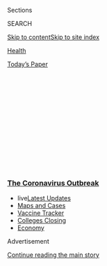 <div id="app">

<div>

<div>

<div>

<div class="NYTAppHideMasthead css-1q2w90k e1suatyy0">

<div class="section css-ui9rw0 e1suatyy2">

<div class="css-eph4ug er09x8g0">

<div class="css-6n7j50">

</div>

<span class="css-1dv1kvn">Sections</span>

<div class="css-10488qs">

<span class="css-1dv1kvn">SEARCH</span>

</div>

[Skip to content](#site-content)[Skip to site
index](#site-index)

</div>

<div id="masthead-section-label" class="css-1wr3we4 eaxe0e00">

[Health](https://www.nytimes3xbfgragh.onion/section/health)

</div>

<div class="css-10698na e1huz5gh0">

</div>

</div>

<div id="masthead-bar-one" class="section hasLinks css-15hmgas e1csuq9d3">

<div class="css-uqyvli e1csuq9d0">

</div>

<div class="css-1uqjmks e1csuq9d1">

</div>

<div class="css-9e9ivx">

[](https://myaccount.nytimes3xbfgragh.onion/auth/login?response_type=cookie&client_id=vi)

</div>

<div class="css-1bvtpon e1csuq9d2">

[Today’s
Paper](https://www.nytimes3xbfgragh.onion/section/todayspaper)

</div>

</div>

</div>

</div>

<div data-aria-hidden="false">

<div id="site-content" data-role="main">

<div>

<div class="css-1aor85t" style="opacity:0.000000001;z-index:-1;visibility:hidden">

<div class="css-1hqnpie">

<div class="css-epjblv">

<span class="css-17xtcya">[Health](/section/health)</span><span class="css-x15j1o">|</span><span class="css-fwqvlz">How
to Protect Older People From the
Coronavirus</span>

</div>

<div class="css-k008qs">

<div class="css-1iwv8en">

<span class="css-18z7m18"></span>

<div>

</div>

</div>

<span class="css-1n6z4y">https://nyti.ms/2U5lyxk</span>

<div class="css-1705lsu">

<div class="css-4xjgmj">

<div class="css-4skfbu" data-role="toolbar" data-aria-label="Social Media Share buttons, Save button, and Comments Panel with current comment count" data-testid="share-tools">

  - 
  - 
  - 
  - 
    
    <div class="css-6n7j50">
    
    </div>

  - 

</div>

</div>

</div>

</div>

</div>

</div>

<div class="css-13pd83m">

<div class="css-l9svim">

### [<span class="css-pa1jbp"><span class="css-1rxm0ex">The Coronavirus</span><span class="css-1rxm0ex"> Outbreak</span></span>](https://www.nytimes3xbfgragh.onion/news-event/coronavirus?name=styln-coronavirus-national&region=TOP_BANNER&variant=undefined&block=storyline_menu_recirc&action=click&pgtype=Article&impression_id=2c183b40-e3b6-11ea-befc-036b724b9a9b)

  - <span class="css-ousu42"><span class="css-12clwdu">live</span>[Latest
    Updates](https://www.nytimes3xbfgragh.onion/2020/08/21/world/covid-19-coronavirus.html?name=styln-coronavirus-national&region=TOP_BANNER&variant=undefined&block=storyline_menu_recirc&action=click&pgtype=Article&impression_id=2c183b41-e3b6-11ea-befc-036b724b9a9b)</span>
  - <span class="css-ousu42">[Maps and
    Cases](https://www.nytimes3xbfgragh.onion/interactive/2020/us/coronavirus-us-cases.html?name=styln-coronavirus-national&region=TOP_BANNER&variant=undefined&block=storyline_menu_recirc&action=click&pgtype=Article&impression_id=2c186250-e3b6-11ea-befc-036b724b9a9b)</span>
  - <span class="css-ousu42">[Vaccine
    Tracker](https://www.nytimes3xbfgragh.onion/interactive/2020/science/coronavirus-vaccine-tracker.html?name=styln-coronavirus-national&region=TOP_BANNER&variant=undefined&block=storyline_menu_recirc&action=click&pgtype=Article&impression_id=2c186251-e3b6-11ea-befc-036b724b9a9b)</span>
  - <span class="css-ousu42">[Colleges
    Closing](https://www.nytimes3xbfgragh.onion/2020/08/19/us/colleges-closing-covid.html?name=styln-coronavirus-national&region=TOP_BANNER&variant=undefined&block=storyline_menu_recirc&action=click&pgtype=Article&impression_id=2c186252-e3b6-11ea-befc-036b724b9a9b)</span>
  - <span class="css-ousu42">[Economy](https://www.nytimes3xbfgragh.onion/live/2020/08/21/business/stock-market-today-coronavirus?name=styln-coronavirus-national&region=TOP_BANNER&variant=undefined&block=storyline_menu_recirc&action=click&pgtype=Article&impression_id=2c186253-e3b6-11ea-befc-036b724b9a9b)</span>

</div>

</div>

<div id="top-wrapper" class="css-1sy8kpn">

<div id="top-slug" class="css-l9onyx">

Advertisement

</div>

[Continue reading the main
story](#after-top)

<div class="ad top-wrapper" style="text-align:center;height:100%;display:block;min-height:250px">

<div id="top" class="place-ad" data-position="top" data-size-key="top">

</div>

</div>

<div id="after-top">

</div>

</div>

<div>

<div id="sponsor-wrapper" class="css-1hyfx7x">

<div id="sponsor-slug" class="css-19vbshk">

Supported by

</div>

[Continue reading the main
story](#after-sponsor)

<div id="sponsor" class="ad sponsor-wrapper" style="text-align:center;height:100%;display:block">

</div>

<div id="after-sponsor">

</div>

</div>

<div class="css-186x18t">

</div>

<div class="css-1vkm6nb ehdk2mb0">

# How to Protect Older People From the Coronavirus

</div>

People over 60, and especially over 80, are particularly vulnerable to
severe or fatal infection. Here are some steps to reduce their risk.

<div class="css-79elbk" data-testid="photoviewer-wrapper">

<div class="css-z3e15g" data-testid="photoviewer-wrapper-hidden">

</div>

<div class="css-1a48zt4 ehw59r15" data-testid="photoviewer-children">

![<span class="css-16f3y1r e13ogyst0" data-aria-hidden="true">A patient
being screened for coronavirus at the University Hospital in Bordeaux,
France, on
Thursday.</span><span class="css-cnj6d5 e1z0qqy90" itemprop="copyrightHolder"><span class="css-1ly73wi e1tej78p0">Credit...</span><span><span>Caroline
Blumberg/EPA, via
Shutterstock</span></span></span>](https://static01.graylady3jvrrxbe.onion/images/2020/03/14/science/14VIRUS-ELDERLY1/merlin_170400345_d4d71c2c-c866-4ad2-981c-1a50d5d1d82c-articleLarge.jpg?quality=75&auto=webp&disable=upscale)

</div>

</div>

<div class="css-18e8msd">

<div class="css-vp77d3 epjyd6m0">

<div class="css-1baulvz">

By [<span class="css-1baulvz last-byline" itemprop="name">Katie
Hafner</span>](https://www.nytimes3xbfgragh.onion/by/katie-hafner)

</div>

</div>

  - March 14,
    2020

  - 
    
    <div class="css-4xjgmj">
    
    <div class="css-d8bdto" data-role="toolbar" data-aria-label="Social Media Share buttons, Save button, and Comments Panel with current comment count" data-testid="share-tools">
    
      - 
      - 
      - 
      - 
        
        <div class="css-6n7j50">
        
        </div>
    
      - 
    
    </div>
    
    </div>

</div>

</div>

<div class="section meteredContent css-1r7ky0e" name="articleBody" itemprop="articleBody">

<div class="css-1fanzo5 StoryBodyCompanionColumn">

<div class="css-53u6y8">

Amid the uncertainty swirling around the coronavirus pandemic stands one
incontrovertible fact: The highest rate of fatalities is among older
people, particularly those with underlying medical conditions.

Of the confirmed cases in
[China](https://informationisbeautiful.net/visualizations/covid-19-coronavirus-infographic-datapack/)
to date, nearly 15 percent of patients over 80 have died. For those
under 50, the death rate was well below 1 percent.

There is no evidence yet that older people are significantly more likely
to acquire the coronavirus than younger people. But medical experts say
that if people over 60 are infected, they are more likely to have
severe, life-threatening disease, even if their general health is good.
Older people with underlying medical conditions are at particularly high
risk. Experts attribute some of the risk to a weakening of the immune
system with age.

This leaves older people and their families wondering what extra
precautions they should take. Several best practices have been
recommended by the Centers for Disease Control and Prevention, the World
Health Organization, geriatricians and infectious diseases specialists.

</div>

</div>

<div class="css-1fanzo5 StoryBodyCompanionColumn">

<div class="css-53u6y8">

## Familiarize yourself with guidelines and follow them.

Geriatricians recommend their patients adhere to current recommendations
from the
[C.D.C](https://www.cdc.gov/coronavirus/2019-ncov/specific-groups/high-risk-complications.html#who-is-higher-risk).
and W.H.O., a litany of advice that has become all too familiar: Wash
your hands frequently with soap and warm water for 20 seconds (the time
it takes to sing “Happy Birthday” twice) or clean them with
alcohol-based hand gel; avoid handshakes; stay away from large
gatherings; clean and disinfect objects that are touched frequently; and
avoid public transportation and crowds. Stock up on supplies.

Cruises are out, as is nonessential travel. Visits with grandchildren
are ill-advised.

“I’ve had this conversation about a hundred times in the last week,”
said Dr. Elizabeth Eckstrom, chief of geriatrics at Oregon Health &
Science University in Portland. Dr. Eckstrom said most of the patients
she sees in her clinic are over 80. All of them have made their worry
plain.

And all of her patients, Dr. Eckstrom said, have at least one chronic
condition. “Most of them have three, four, five or more,” she added.

</div>

</div>

<div class="css-79elbk" data-testid="photoviewer-wrapper">

<div class="css-z3e15g" data-testid="photoviewer-wrapper-hidden">

</div>

<div class="css-1a48zt4 ehw59r15" data-testid="photoviewer-children">

![<span class="css-16f3y1r e13ogyst0" data-aria-hidden="true">A
volunteer with the Community of Sant’Egidio, a humanitarian
organization, delivered milk to Lamberto Paolucci, 88, in Rome earlier
this
month.</span><span class="css-cnj6d5 e1z0qqy90" itemprop="copyrightHolder"><span class="css-1ly73wi e1tej78p0">Credit...</span><span>Andrew
Medichini/Associated
Press</span></span>](https://static01.graylady3jvrrxbe.onion/images/2020/03/14/science/14VIRUS-ELDERLY4/merlin_170391963_cf35426d-7370-49fb-89a5-a8de7b8e2efb-articleLarge.jpg?quality=75&auto=webp&disable=upscale)

</div>

</div>

<div class="css-1fanzo5 StoryBodyCompanionColumn">

<div class="css-53u6y8">

People are wrong to assume that if an underlying condition is well
managed with treatment, they’re out of danger. Even those with
conditions that are stable should take extra precautions.

</div>

</div>

<div class="css-1fanzo5 StoryBodyCompanionColumn">

<div class="css-53u6y8">

“These conditions can limit underlying reserve and lead to worse
outcomes when older people become severely ill, which taxes all organ
systems,” said Dr. Annie Luetkemeyer, an infectious diseases specialist
at Zuckerberg San Francisco General
Hospital.

<div id="NYT_MAIN_CONTENT_1_REGION" class="css-9tf9ac">

<div>

<div id="styln-covid-updates-world" class="section interactive-content interactive-size-medium css-1ftcdic">

<div class="css-17ih8de interactive-body">

<div id="styln-briefing-block" data-asset-id="QXJ0aWNsZTpueXQ6Ly9hcnRpY2xlLzVlZmEyNmIwLWIwYjYtNTdiMC05OWRjLWUwZWIwZmI0NGJlZg==">

<div class="briefing-block-header-section">

# [Latest Updates: The Coronavirus Outbreak](https://www.nytimes3xbfgragh.onion/2020/08/21/world/covid-19-coronavirus.html?action=click&pgtype=Article&state=default&region=MAIN_CONTENT_1&context=storylines_live_updates)

<div class="briefing-block-ts">

Updated 2020-08-21T13:48:59.464Z

</div>

</div>

  - [‘Be adults’: Universities in the U.S. are warning students about
    gatherings as they return to
    campus.](https://www.nytimes3xbfgragh.onion/2020/08/21/world/covid-19-coronavirus.html?action=click&pgtype=Article&state=default&region=MAIN_CONTENT_1&context=storylines_live_updates#link-6a60a19d)
  - [As he accepts the Democratic nomination, Biden knocks Trump’s
    pandemic
    response.](https://www.nytimes3xbfgragh.onion/2020/08/21/world/covid-19-coronavirus.html?action=click&pgtype=Article&state=default&region=MAIN_CONTENT_1&context=storylines_live_updates#link-324af071)
  - [South Korea threatens to detain people who obstruct virus-control
    efforts.](https://www.nytimes3xbfgragh.onion/2020/08/21/world/covid-19-coronavirus.html?action=click&pgtype=Article&state=default&region=MAIN_CONTENT_1&context=storylines_live_updates#link-191d44be)

<div class="briefing-block-footer">

<div class="briefing-block-footer-meta">

[See more
updates](https://www.nytimes3xbfgragh.onion/2020/08/21/world/covid-19-coronavirus.html?action=click&pgtype=Article&state=default&region=MAIN_CONTENT_1&context=storylines_live_updates)

</div>

<div class="briefing-block-briefinglinks">

<span>More live coverage:</span>
[Markets](https://www.nytimes3xbfgragh.onion/live/2020/08/21/business/stock-market-today-coronavirus?action=click&pgtype=Article&state=default&region=MAIN_CONTENT_1&context=storylines_live_updates)

</div>

</div>

</div>

</div>

</div>

</div>

</div>

“For example, diabetes can make it harder to fight infection, and
underlying heart or lung disease may make it more difficult for those
organs to keep up with demands created by a serious Covid-19 infection,”
she said, referring to the syndrome caused by the new coronavirus.

Dr. Daniel Winetsky, an infectious diseases fellow at Columbia
University in New York, said his advice to his own parents, who live
across the country in San Francisco, has shifted dramatically. A week
ago, he said, he was reassuring them about their safety, even
encouraging them to go ahead with a trip they were planning to the
Florida Everglades with a small tour group.

Over the weekend, his fears about the pandemic rose, and by Tuesday not
only was he telling them not to go, but he also was advising them to
reduce to a minimum the number of people they came into contact with.
Visits with grandchildren are verboten.

Dr. Winetsky told his mother, Carol, who is 73 and has asthma, to stop
meeting with her biweekly knitting group. And he instructed his father,
Hank, who has had two coronary stents, not to attend either of his two
book group meetings.

His mother continues to go to the grocery store, while avoiding crowded
places like Costco. With her son’s permission, she still goes to
physical therapy for a back injury, but she is careful to make sure the
therapist washes her hands and that the equipment gets wiped down with
disinfectant.

## What about nonessential doctor’s appointments?

Some experts are recommending that older adults at risk cancel
nonessential doctor’s appointments, including wellness visits.
Telemedicine sessions, if available, are often a reasonable substitute.

</div>

</div>

<div class="css-1fanzo5 StoryBodyCompanionColumn">

<div class="css-53u6y8">

Dr. Eckstrom generally agrees, but with caveats. While it might be
prudent to cancel wellness and other visits that are not urgent, she
said, “many older adults have issues that require regular follow up,
such as dementia, Parkinson’s disease, falls, heart problems.” She
worries that skipping visits might allow these conditions to spiral out
of control, but agrees that telemedicine can usually bridge the gap.

Another helpful step: talking to your doctor about stockpiling two or
three months of any critical prescription
medicines.

</div>

</div>

<div class="css-79elbk" data-testid="photoviewer-wrapper">

<div class="css-z3e15g" data-testid="photoviewer-wrapper-hidden">

</div>

<div class="css-1a48zt4 ehw59r15" data-testid="photoviewer-children">

<div class="css-1xdhyk6 erfvjey0">

<span class="css-1ly73wi e1tej78p0">Image</span>

<div class="css-zjzyr8">

<div data-testid="lazyimage-container" style="height:257.77777777777777px">

</div>

</div>

</div>

<span class="css-16f3y1r e13ogyst0" data-aria-hidden="true">Dr. Paul
Casey on a video call at Rush University Medical Center in
Chicago.</span><span class="css-cnj6d5 e1z0qqy90" itemprop="copyrightHolder"><span class="css-1ly73wi e1tej78p0">Credit...</span><span>Danielle
Scruggs for The New York Times</span></span>

</div>

</div>

<div class="css-1fanzo5 StoryBodyCompanionColumn">

<div class="css-53u6y8">

## Beware of social isolation.

Experts warn that social distancing, the cornerstone of epidemic
control, could lead to social isolation, already a problem in the older
population. According to a [recent Pew Research
Center](https://www.pewresearch.org/fact-tank/2020/03/10/older-people-are-more-likely-to-live-alone-in-the-u-s-than-elsewhere-in-the-world/)
study of more than 130 countries and territories, 16 percent of people
60 and older live alone. Loneliness, [researchers have
found](https://www.nytimes3xbfgragh.onion/2016/09/06/health/lonliness-aging-health-effects.html),
comes with its own set of health hazards.

Dr. Winetsky is aware of the danger, and has suggested to his parents
that they switch to virtual meetings with friends and relatives, with
the benefits of social engagement in mind. “I’ve tried to frame it as,
‘Don’t cancel these things, but change to Zoom or Skype or FaceTime,’”
he said.

<div id="NYT_MAIN_CONTENT_2_REGION" class="css-9tf9ac">

<div>

</div>

</div>

April Vollmer, 68, an artist who lives in New York, flew to California
in November for an extended stay with her 91-year-old father, who lives
in Santa Cruz. She has yet to leave.

Just when she was planning last month to fly back to New York, she said,
where she has a husband, friends and a rich cultural life, the
coronavirus hit. Now she oversees her father’s home health aides and
takes long walks along the bluffs above the Pacific, a “virus-free”
activity.

</div>

</div>

<div class="css-1fanzo5 StoryBodyCompanionColumn">

<div class="css-53u6y8">

Recently Ms. Vollmer got an email from a friend of her father’s who last
year decided to move to assisted living. “The home has canceled group
events, and residents are eating alone in their rooms,” Ms. Vollmer
said. “Seems like a bigger change there than for someone living at
home.”

## Have a talk with home health aides.

The National Association for Home Care & Hospice estimates that 12
million “vulnerable persons of all ages” in the U.S. receive care in
their homes, delivered by a home care work force of approximately 2.2
million people. For many older adults, that means a steady parade of
home health aides trooping through the door, some more mindful of
hygiene than others.

People should have conversations with their caregivers about hygiene,
suggested Dr. David Nace, president-elect of the Society for Post-Acute
and Long-Term Care Medicine, a professional group that represents
practitioners working in long-term care
facilities.

</div>

</div>

<div class="css-79elbk" data-testid="photoviewer-wrapper">

<div class="css-z3e15g" data-testid="photoviewer-wrapper-hidden">

</div>

<div class="css-1a48zt4 ehw59r15" data-testid="photoviewer-children">

<div class="css-1xdhyk6 erfvjey0">

<span class="css-1ly73wi e1tej78p0">Image</span>

<div class="css-zjzyr8">

<div data-testid="lazyimage-container" style="height:257.77777777777777px">

</div>

</div>

</div>

<span class="css-16f3y1r e13ogyst0" data-aria-hidden="true">Dolly and
Wayne Wong, who have been married more than 70 years, live in a nursing
facility in Sierra Madre, Calif. The facility recently asked family
members of residents not to
visit.</span><span class="css-cnj6d5 e1z0qqy90" itemprop="copyrightHolder"><span class="css-1ly73wi e1tej78p0">Credit...</span><span>Cruz
Fierro</span></span>

</div>

</div>

<div class="css-1fanzo5 StoryBodyCompanionColumn">

<div class="css-53u6y8">

Double-check that aides are washing their hands or using hand gel. Any
equipment they bring in should be wiped down with disinfectant. And make
sure they are feeling healthy.

“If you’re by yourself, you may be in a very vulnerable position because
you’re dependent upon that person,” Dr. Nace said. “It can feel
intimidating. But hopefully there’s a good enough relationship that you
can open the
conversation.”

<div id="NYT_MAIN_CONTENT_3_REGION" class="css-9tf9ac">

<div>

<div id="styln-prism-freeform-1594220623585" class="section interactive-content interactive-size-medium css-1ftcdic">

<div class="css-17ih8de interactive-body">

<div id="prism-freeform-block-18477" class="css-19mumt8" data-role="complementary" data-storyline="The Coronavirus Outbreak" data-truncated="true" tabindex="0">

<div class="css-a8d9oz">

<div class="css-eb027h">

[](https://www.nytimes3xbfgragh.onion/news-event/coronavirus?action=click&pgtype=Article&state=default&region=MAIN_CONTENT_3&context=storylines_faq)

### The Coronavirus Outbreak ›

#### Frequently Asked Questions

Updated August 17, 2020

  - #### Why does standing six feet away from others help?
    
      - The coronavirus spreads primarily through droplets from your
        mouth and nose, especially when you cough or sneeze. The C.D.C.,
        one of the organizations using that measure, [bases its
        recommendation of six
        feet](https://www.nytimes3xbfgragh.onion/2020/04/14/health/coronavirus-six-feet.html?action=click&pgtype=Article&state=default&region=MAIN_CONTENT_3&context=storylines_faq)
        on the idea that most large droplets that people expel when they
        cough or sneeze will fall to the ground within six feet. But six
        feet has never been a magic number that guarantees complete
        protection. Sneezes, for instance, can launch droplets a lot
        farther than six feet, [according to a recent
        study](https://jamanetwork.com/journals/jama/fullarticle/2763852).
        It's a rule of thumb: You should be safest standing six feet
        apart outside, especially when it's windy. But keep a mask on at
        all times, even when you think you’re far enough apart.

  - #### I have antibodies. Am I now immune?
    
      - As of right now,[that seems likely, for at least several
        months.](https://www.nytimes3xbfgragh.onion/2020/07/22/health/covid-antibodies-herd-immunity.html?action=click&pgtype=Article&state=default&region=MAIN_CONTENT_3&context=storylines_faq)
        There have been frightening accounts of people suffering what
        seems to be a second bout of Covid-19. But experts say these
        patients may have a drawn-out course of infection, with the
        virus taking a slow toll weeks to months after initial exposure.
        People infected with the coronavirus typically
        [produce](https://www.nature.com/articles/s41586-020-2456-9)
        immune molecules called antibodies, which are [protective
        proteins made in response to an
        infection](https://www.nytimes3xbfgragh.onion/2020/05/07/health/coronavirus-antibody-prevalence.html?action=click&pgtype=Article&state=default&region=MAIN_CONTENT_3&context=storylines_faq)[.
        These antibodies
        may](https://www.nytimes3xbfgragh.onion/2020/05/07/health/coronavirus-antibody-prevalence.html?action=click&pgtype=Article&state=default&region=MAIN_CONTENT_3&context=storylines_faq)
        last in the body [only two to three
        months](https://www.nature.com/articles/s41591-020-0965-6),
        which may seem worrisome, but that’s perfectly normal after an
        acute infection subsides, said Dr. Michael Mina, an immunologist
        at Harvard University. It may be possible to get the coronavirus
        again, but it’s highly unlikely that it would be possible in a
        short window of time from initial infection or make people
        sicker the second time.

  - #### I’m a small-business owner. Can I get relief?
    
      - The [stimulus bills enacted in
        March](https://www.nytimes3xbfgragh.onion/article/small-business-loans-stimulus-grants-freelancers-coronavirus.html?action=click&pgtype=Article&state=default&region=MAIN_CONTENT_3&context=storylines_faq)
        offer help for the millions of American small businesses. Those
        eligible for aid are businesses and nonprofit organizations with
        fewer than 500 workers, including sole proprietorships,
        independent contractors and freelancers. Some larger companies
        in some industries are also eligible. The help being offered,
        which is being managed by the Small Business Administration,
        includes the Paycheck Protection Program and the Economic Injury
        Disaster Loan program. But lots of folks have [not yet seen
        payouts.](https://www.nytimes3xbfgragh.onion/interactive/2020/05/07/business/small-business-loans-coronavirus.html?action=click&pgtype=Article&state=default&region=MAIN_CONTENT_3&context=storylines_faq)
        Even those who have received help are confused: The rules are
        draconian, and some are stuck sitting on [money they don’t know
        how to
        use.](https://www.nytimes3xbfgragh.onion/2020/05/02/business/economy/loans-coronavirus-small-business.html?action=click&pgtype=Article&state=default&region=MAIN_CONTENT_3&context=storylines_faq)
        Many small-business owners are getting less than they expected
        or [not hearing anything at
        all.](https://www.nytimes3xbfgragh.onion/2020/06/10/business/Small-business-loans-ppp.html?action=click&pgtype=Article&state=default&region=MAIN_CONTENT_3&context=storylines_faq)

  - #### What are my rights if I am worried about going back to work?
    
      - Employers have to provide [a safe
        workplace](https://www.osha.gov/SLTC/covid-19/standards.html)
        with policies that protect everyone equally. [And if one of your
        co-workers tests positive for the coronavirus, the
        C.D.C.](https://www.nytimes3xbfgragh.onion/article/coronavirus-money-unemployment.html?action=click&pgtype=Article&state=default&region=MAIN_CONTENT_3&context=storylines_faq)
        has said that [employers should tell their
        employees](https://www.cdc.gov/coronavirus/2019-ncov/community/guidance-business-response.html)
        -- without giving you the sick employee’s name -- that they may
        have been exposed to the virus.

  - #### What is school going to look like in September?
    
      - It is unlikely that many schools will return to a normal
        schedule this fall, requiring the grind of [online
        learning](https://www.nytimes3xbfgragh.onion/2020/06/05/us/coronavirus-education-lost-learning.html?action=click&pgtype=Article&state=default&region=MAIN_CONTENT_3&context=storylines_faq),
        [makeshift child
        care](https://www.nytimes3xbfgragh.onion/2020/05/29/us/coronavirus-child-care-centers.html?action=click&pgtype=Article&state=default&region=MAIN_CONTENT_3&context=storylines_faq)
        and [stunted
        workdays](https://www.nytimes3xbfgragh.onion/2020/06/03/business/economy/coronavirus-working-women.html?action=click&pgtype=Article&state=default&region=MAIN_CONTENT_3&context=storylines_faq)
        to continue. California’s two largest public school districts —
        Los Angeles and San Diego — said on July 13, that [instruction
        will be remote-only in the
        fall](https://www.nytimes3xbfgragh.onion/2020/07/13/us/lausd-san-diego-school-reopening.html?action=click&pgtype=Article&state=default&region=MAIN_CONTENT_3&context=storylines_faq),
        citing concerns that surging coronavirus infections in their
        areas pose too dire a risk for students and teachers. Together,
        the two districts enroll some 825,000 students. They are the
        largest in the country so far to abandon plans for even a
        partial physical return to classrooms when they reopen in
        August. For other districts, the solution won’t be an
        all-or-nothing approach. [Many
        systems](https://bioethics.jhu.edu/research-and-outreach/projects/eschool-initiative/school-policy-tracker/),
        including the nation’s largest, New York City, are devising
        [hybrid
        plans](https://www.nytimes3xbfgragh.onion/2020/06/26/us/coronavirus-schools-reopen-fall.html?action=click&pgtype=Article&state=default&region=MAIN_CONTENT_3&context=storylines_faq)
        that involve spending some days in classrooms and other days
        online. There’s no national policy on this yet, so check with
        your municipal school system regularly to see what is happening
        in your
community.

<div id="styln-survey-component-18477" class="styln-survey-component" data-surveyname="faq" data-surveystoryline="coronavirus">

</div>

</div>

<div class="css-6mllg9">

</div>

<div class="css-pmm6ed">

<span class="css-5gimkt"></span>

</div>

</div>

</div>

</div>

</div>

</div>

</div>

Adam Henick, an investor who lives on the Upper East Side in Manhattan,
said his father, 92, and mother, 88, live in an apartment a block away,
and aides come through every day. Only one wears a mask, he said.

</div>

</div>

<div class="css-1fanzo5 StoryBodyCompanionColumn">

<div class="css-53u6y8">

“In a perfect world, no one would enter the apartment without putting a
mask on,” said Mr. Henick. “But it’s better than being in a nursing
home.”

## The nursing home conundrum.

Some 1.7 million people, mostly older, are in nursing homes in the U.S.,
a fraction of the 50 million Americans over age 65.

Given the rash of deaths at [a nursing home in Kirkland,
Wash.](https://www.nytimes3xbfgragh.onion/2020/03/07/us/coronavirus-nursing-home.html),
hit hard by the virus, nursing homes are on high alert. Many have gone
into full lockdown mode.

The federal government is telling nursing homes to bar all visitors,
making exceptions only “for compassionate care, such as end of life
situations.”

Curtis Wong, 66, a retired Microsoft researcher who lives in the Seattle
area, used to visit his parents often. They are in their 90s and live in
an assisted living facility in Sierra Madre, Calif.

On Thursday, the facility prohibited all nonmedical visits and said it
was changing its building entrance codes. In an email announcing the
measure, the facility’s management offered to put residents in touch
with family members via FaceTime.

</div>

</div>

<div class="css-1fanzo5 StoryBodyCompanionColumn">

<div class="css-53u6y8">

Three days ago, Mr. Wong said, during a video chat with his father, “I
worried I might not see him again. Things got very
emotional.”

</div>

</div>

<div class="css-79elbk" data-testid="photoviewer-wrapper">

<div class="css-z3e15g" data-testid="photoviewer-wrapper-hidden">

</div>

<div class="css-1a48zt4 ehw59r15" data-testid="photoviewer-children">

<div class="css-1xdhyk6 erfvjey0">

<span class="css-1ly73wi e1tej78p0">Image</span>

<div class="css-zjzyr8">

<div data-testid="lazyimage-container" style="height:257.77777777777777px">

</div>

</div>

</div>

<span class="css-16f3y1r e13ogyst0" data-aria-hidden="true">Lori and
Michael Spencer, foreground, visited Lori’s mother, Judie Shape, who
Lori said had tested positive for coronavirus, at the Life Care Center
of Kirkland, Wash., on
Wednesday.</span><span class="css-cnj6d5 e1z0qqy90" itemprop="copyrightHolder"><span class="css-1ly73wi e1tej78p0">Credit...</span><span>Jason
Redmond/Reuters</span></span>

</div>

</div>

<div class="css-1fanzo5 StoryBodyCompanionColumn">

<div class="css-53u6y8">

Cathy Johnson, who lives outside of Boston, is trying to take matters
into her own hands. Ms. Johnson is the primary caregiver for her
96-year-old father, who lives nearby in an independent living facility
with 2,200 residents. Two cases of coronavirus have been reported in the
area and Ms. Johnson, worried that the facility might shut its doors to
visitors, has been planning to extract her father and bring him to live
at her house.

“I actually think that’s not unreasonable, if it’s in your community and
you have the ability to care safely for that person in your house,” said
Dr. Nace.

But so far, Ms. Johnson’s father, wedded to place and routine, is
refusing to leave the facility.

## Stay active, even in a pandemic.

Geriatricians fear that social distancing may affect routines in ways
that can compromise the vitality of older adults. They emphasize the
importance of maintaining good habits, including sufficient sleep,
healthful eating and exercise.

Exercise may be beneficial in fighting the effects of coronavirus. It
can help boost the body’s immune functions, decrease inflammation and
have mental and emotional benefits. A patient who relies on daily
exercise at the gym but is trying to avoid risky situations might simply
go for a walk.

On Wednesday afternoon, Hank Winetsky, 80, had just returned from a
round of golf with a small group. His foursome ranged in age from 70 to
81. “Golf is pretty safe when it comes to human contact,” he said.

But even golf proved not to be a contact-free sport. “There was a bottle
of water on the cart, and everybody thought it was their own bottle,” he
said. “All four of us drank out of it. Now we’re all freaked out.”

</div>

</div>

</div>

<div>

</div>

<div>

</div>

<div>

</div>

<div>

<div id="bottom-wrapper" class="css-1ede5it">

<div id="bottom-slug" class="css-l9onyx">

Advertisement

</div>

[Continue reading the main
story](#after-bottom)

<div id="bottom" class="ad bottom-wrapper" style="text-align:center;height:100%;display:block;min-height:90px">

</div>

<div id="after-bottom">

</div>

</div>

</div>

</div>

</div>

## Site Index

<div>

</div>

## Site Information Navigation

  - [© <span>2020</span> <span>The New York Times
    Company</span>](https://help.nytimes3xbfgragh.onion/hc/en-us/articles/115014792127-Copyright-notice)

<!-- end list -->

  - [NYTCo](https://www.nytco.com/)
  - [Contact
    Us](https://help.nytimes3xbfgragh.onion/hc/en-us/articles/115015385887-Contact-Us)
  - [Work with us](https://www.nytco.com/careers/)
  - [Advertise](https://nytmediakit.com/)
  - [T Brand Studio](http://www.tbrandstudio.com/)
  - [Your Ad
    Choices](https://www.nytimes3xbfgragh.onion/privacy/cookie-policy#how-do-i-manage-trackers)
  - [Privacy](https://www.nytimes3xbfgragh.onion/privacy)
  - [Terms of
    Service](https://help.nytimes3xbfgragh.onion/hc/en-us/articles/115014893428-Terms-of-service)
  - [Terms of
    Sale](https://help.nytimes3xbfgragh.onion/hc/en-us/articles/115014893968-Terms-of-sale)
  - [Site
    Map](https://spiderbites.nytimes3xbfgragh.onion)
  - [Help](https://help.nytimes3xbfgragh.onion/hc/en-us)
  - [Subscriptions](https://www.nytimes3xbfgragh.onion/subscription?campaignId=37WXW)

</div>

</div>

</div>

</div>
